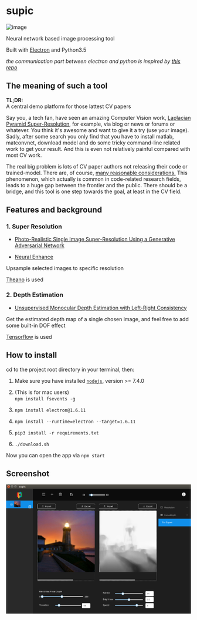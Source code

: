 # supic
![image](https://travis-ci.org/Hirico/supic.svg?branch=master)

Neural network based image processing tool  



Built with [Electron](https://electron.atom.io/) and Python3.5
 
 *the communication part between electron and python is inspired by [this repo](https://github.com/fyears/electron-python-example)*

## The meaning of such a tool
**TL;DR:**  
A central demo platform for those lattest CV papers

Say you, a tech fan, have seen an amazing Computer Vision work, [Laplacian Pyramid Super-Resolution](http://vllab1.ucmerced.edu/~wlai24/LapSRN/), for example, via blog or news or forums or whatever. You think it's awesome and want to give it a try (use your image). Sadly, after some search you only find that you have to install matlab, matconvnet, download model and do some tricky command-line related work to get your result. And this is even not relatively painful compared with most CV work.

The real big problem is lots of CV paper authors not releasing their code or trained-model. There are, of course, [many reasonable considerations.](https://softwareengineering.stackexchange.com/questions/171332/why-dont-research-papers-that-mention-custom-software-release-the-source-code) This phenomenon, which actually is common in code-related research fields, leads to a huge gap between the frontier and the public. There should be a bridge, and this tool is one step towards the goal, at least in the CV field.

## Features and background
### 1. Super Resolution

* [Photo-Realistic Single Image Super-Resolution Using a Generative Adversarial Network](https://arxiv.org/abs/1609.04802)

* [Neural Enhance](https://github.com/alexjc/neural-enhance)

Upsample selected images to specific resolution

[Theano](http://deeplearning.net/software/theano/index.html) is used

### 2. Depth Estimation
* [Unsupervised Monocular Depth Estimation
with Left-Right Consistency](http://visual.cs.ucl.ac.uk/pubs/monoDepth/)

Get the estimated depth map of a single chosen image, and feel free to add some built-in DOF effect

[Tensorflow](https://www.tensorflow.org/) is used

## How to install
cd to the project root directory in your terminal, then:
1. Make sure you have installed [`nodejs`](https://nodejs.org/en/), version >= 7.4.0
2. (This is for mac users)  
    `npm install fsevents -g`

3. `npm install electron@1.6.11 ` 
4. `npm install --runtime=electron --target=1.6.11`
5. `pip3 install -r requirements.txt`
6. `./download.sh`

Now you can open the app via `npm start`

## Screenshot
![Depth estimation](/resources/img/depth_screenshot.png)
